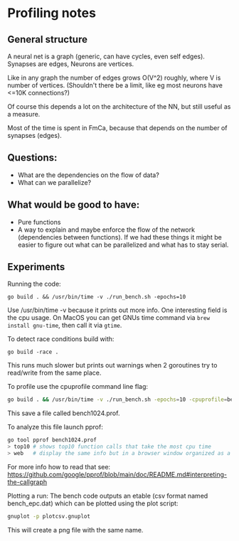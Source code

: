 # Profiling notes

## General structure
A neural net is a graph (generic, can have cycles, even self edges).
Synapses are edges, Neurons are vertices.

Like in any graph the number of edges grows O(V^2) roughly, where V is number of vertices.
(Shouldn't there be a limit, like eg most neurons have <=10K connections?)

Of course this depends a lot on the architecture of the NN, but still useful as a measure.

Most of the time is spent in FmCa, because that depends on the number of synapses (edges).

## Questions:
- What are the dependencies on the flow of data?
- What can we parallelize?

## What would be good to have:
- Pure functions
- A way to explain and maybe enforce the flow of the network (dependencies between functions).
If we had these things it might be easier to figure out what can be parallelized and what has to stay serial.

## Experiments
Running the code:
```
go build . && /usr/bin/time -v ./run_bench.sh -epochs=10
```

Use /usr/bin/time -v because it prints out more info. One interesting field is the cpu usage.
On MacOS you can get GNUs time command via `brew install gnu-time`, then call it via `gtime`.

To detect race conditions build with:

```
go build -race .
```

This runs much slower but prints out warnings when 2 goroutines try to read/write from the same place.

To profile use the cpuprofile command line flag:

```bash
go build . && /usr/bin/time -v ./run_bench.sh -epochs=10 -cpuprofile=bench1024.prof
```

This save a file called bench1024.prof.

To analyze this file launch pprof:

```bash
go tool pprof bench1024.prof
> top10 # shows top10 function calls that take the most cpu time
> web   # display the same info but in a browser window organized as a call graph
```

For more info how to read that see:
https://github.com/google/pprof/blob/main/doc/README.md#interpreting-the-callgraph

Plotting a run:
The bench code outputs an etable (csv format named bench_epc.dat) which can be plotted using the plot script:

```bash
gnuplot -p plotcsv.gnuplot
```

This will create a png file with the same name.
